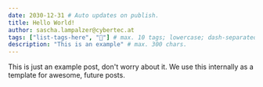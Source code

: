 ```yaml
---
date: 2030-12-31 # Auto updates on publish.
title: Hello World!
author: sascha.lampalzer@cybertec.at
tags: ["list-tags-here", "🙂"] # max. 10 tags; lowercase; dash-separated
description: "This is an example" # max. 300 chars.
---
```


This is just an example post, don't worry about it. We use this internally as a template for awesome, future posts.
